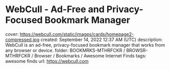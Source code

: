 # WebCull - Ad-Free and Privacy-Focused Bookmark Manager

cover: https://webcull.com/static/images/cards/homepage2-compressed.jpg
created: September 14, 2022 12:37 AM (UTC)
description: WebCull is an ad-free, privacy-focused bookmark manager that works from any browser or device.
folder: BOOKMRKS-MTHRFCKR / BROWSR-MTHRFCKR / Browser / Bookmarks / Awesome Internet Finds
tags: awesome finds
url: https://webcull.com